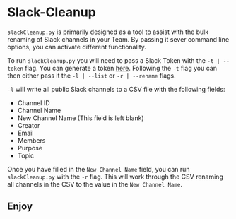# Slack-Cleanup

`slackCleanup.py` is primarily designed as a tool to assist with the bulk renaming of Slack channels in your Team. By passing it sever command line options, you can activate different functionality.

To run `slackCleanup.py` you will need to pass a Slack Token with the `-t | --token` flag. You can generate a token [here](https://api.slack.com/custom-integrations/legacy-tokens). Following the `-t` flag you can then either pass it the `-l | --list` or `-r | --rename` flags.

`-l` will write all public Slack channels to a CSV file with the following fields:

- Channel ID
- Channel Name
- New Channel Name (This field is left blank)
- Creator
- Email
- Members
- Purpose
- Topic

Once you have filled in the `New Channel Name` field, you can run `slackCleanup.py` with the `-r` flag. This will work through the CSV renaming all channels in the CSV to the value in the `New Channel Name`.

## Enjoy
